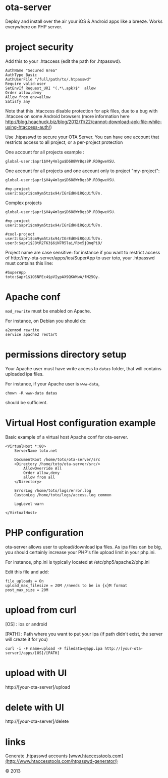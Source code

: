ota-server
==========

Deploy and install over the air your iOS &amp; Android apps like a breeze. Works everywhere on PHP server.

project security
================

Add this to your .htaccess (edit the path for .htpasswd).

```
AuthName "Secured Area"
AuthType Basic
AuthUserFile "/full/path/to/.htpasswd"
Require valid-user
SetEnvIf Request_URI "(.*\.apk)$"  allow
Order allow,deny
Allow from env=allow
Satisfy any
```

Note that this .htaccess disable protection for apk files, due to a bug with .htacces on some Android browsers (more information here <http://blog.hoachuck.biz/blog/2012/11/22/cannot-download-apk-file-while-using-htaccess-auth/>)


Use .htpasswd to secure your OTA Server. You can have one account that restricts access to all project, or a per-project protection

One account for all projects example :

```
global-user:$apr1$V4y4mlgu$D688WrBqz8P.RD9gweVSU.
```

One account for all projects and one account only to project "my-project":

```
global-user:$apr1$V4y4mlgu$D688WrBqz8P.RD9gweVSU.

#my-project
user2:$apr1$cm9ym5tz$x94/IGrEdKHiRQqUifU7n.
```
Complex projects

```
global-user:$apr1$V4y4mlgu$D688WrBqz8P.RD9gweVSU.

#my-project
user2:$apr1$cm9ym5tz$x94/IGrEdKHiRQqUifU7n.

#cool-project
user2:$apr1$cm9ym5tz$x94/IGrEdKHiRQqUifU7n.
user3:$apr1$J8tR2T63$6iN7R5lai/Rbx5jQnqPi9/
```

Project name are case sensitive: for instance if you want to restrict access of http://my-ota-server/apps/ios/SuperApp to user toto, your .htpasswd must contains this line:

	#SuperApp
	toto:$apr1$1O5NPEc4$pVIypAX9QKWKwA/fM25Oy.


Apache conf
================

`mod_rewrite` must be enabled on Apache.

For instance, on Debian you should do:

```
a2enmod rewrite
service apache2 restart
```

permissions directory setup
================

Your Apache user must have write access to `datas` folder, that will contains uploaded ipa files.

For instance, if your Apache user is `www-data`, 

	chown -R www-data datas
	
should be sufficient.

Virtual Host configuration example
================

Basic example of a virtual host Apache conf for ota-server.

```
<VirtualHost *:80>
	ServerName toto.net

	DocumentRoot /home/toto/ota-server/src
	<Directory /home/toto/ota-server/src/>
		AllowOverride All
		Order allow,deny
		allow from all
	</Directory>

	ErrorLog /home/toto/logs/error.log
	CustomLog /home/toto/logs/access.log common

	LogLevel warn

</VirtualHost>
```

PHP configuration
================

ota-server allows user to upload/download ipa files. As ipa files can be big, you should certainly increase your PHP's file upload limit in your php.ini.

For instance, php.ini is typically located at /etc/php5/apache2/php.ini

Edit this file and add:

```
file_uploads = On
upload_max_filesize = 20M //needs to be in {x}M format
post_max_size = 20M 
```

upload from curl
================

[OS] : ios or android

[PATH] : Path where you want to put your ipa (if path didn't exist, the server will create it for you)
```
curl -i -F name=upload -F filedata=@app.ipa http://[your-ota-server]/apps/[OS]/[PATH]
```

upload with UI
==============

http://[your-ota-server]/upload

delete with UI
==============

http://[your-ota-server]/delete

links
=====

Generate .htpasswd accounts [www.htaccesstools.com](http://www.htaccesstools.com/htpasswd-generator/)

© 2013
